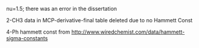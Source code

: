 nu=1.5; there was an error in the dissertation


2-CH3 data in MCP-derivative-final table deleted due to no Hammett Const


4-Ph hammett const from http://www.wiredchemist.com/data/hammett-sigma-constants
